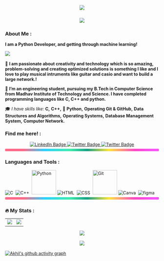 <h1 align= "center">
   <img src="https://readme-typing-svg.demolab.com/?font=Nabla&size=50&pause=1000&color=F71818&center=true&vCenter=true&width=550&height=100&lines=Hello!+I%27M+A+K+H+I+L">
</h1>

<div id="header" align="center">
  <img src="https://media.giphy.com/media/v1.Y2lkPTc5MGI3NjExYzA1ZjcyYzNmNzMzMDU1YTA2MzZjZDMzZDRjNTI3OTUxZDE1NWFlOCZjdD1z/HwBlFQZFcAoUcPHZdX/giphy.gif" width="300"/>
</div>


### About Me :
**I am a Python Developer, and getting through machine learning!** 
<div id="header" align="left">
<img src="https://media.giphy.com/media/v1.Y2lkPTc5MGI3NjExZGNiYmMwZGY5MTkyYjBiMzNkMDI0YTIzNTI2OTY2ZGYxMzIxMWQ2YyZjdD1z/Hc7YKyK5l8TGEvlP8n/giphy.gif" width="200">
</div>
   
🚀 **I am passionate about creativity and technology which is so amazing, problem-solving and creating optimized solutions is something I like and I love to play musical intruments like guitar and casio and want to build a large network.!**

👀 **I’m an engineering student, pursuing my B.Tech in Computer Science from Madhav Institute of Technology and Science. I have completed programming languages like C, C++ and python.**

🎓 *I have skills like:* 
**C,** 
**C++,** 📅
**Python,** 
**Operating Git & GitHub,** 
**Data Structures and Algorithms,**
**Operating Systems,**
**Database Management System,**
**Computer Network.**

### Find me here! :
<div id="badges" align = "center">
  <a href="https://www.linkedin.com/in/akhil-jain-61107122a/">
    <img src="https://img.shields.io/badge/LinkedIn-blue?style=for-the-badge&logo=linkedin&logoColor=white" alt="LinkedIn Badge"/>
  </a>
  <a href="https://twitter.com/AkhilJain510">
    <img src="https://img.shields.io/badge/Twitter-blue?style=for-the-badge&logo=twitter&logoColor=white" alt="Twitter Badge"/>
  </a>
  <a href="https://instagram.com/_akhil.5_?igshid=ZDdkNTZiNTM=">
    <img src="https://img.shields.io/badge/Instagram-black?style=for-the-badge&logo=Instagram&logoColor=white" alt="Twitter Badge"/>
  </a>
</div>
<img src="https://github.com/ArshErgon/ArshErgon/blob/main/assets/header/lineBar.png" width="100%" height="8px"/>

### Languages and Tools :
<div>
  <img src="https://www.kindpng.com/picc/m/403-4039227_c-language-logo-png-transparent-png.png" title="C" alt="C " width="80" height="80"/>&nbsp;
  <img src="https://w7.pngwing.com/pngs/46/626/png-transparent-c-logo-the-c-programming-language-computer-icons-computer-programming-source-code-programming-miscellaneous-template-blue.png" title="C++" alt="C++ " width="80" height="80"/>&nbsp;
  <img src="https://upload.wikimedia.org/wikipedia/commons/thumb/c/c3/Python-logo-notext.svg/1869px-Python-logo-notext.svg.png" title="Python" **alt="Python" width="80" height="80"/>
  <img src="https://cdn-icons-png.flaticon.com/512/1216/1216733.png" title="HTML5" alt="HTML" width="80" height="80"/>&nbsp;
  <img src="https://e7.pngegg.com/pngimages/893/87/png-clipart-web-development-html-cascading-style-sheets-css3-bootstrap-minimalist-resume-blue-angle.png"  title="CSS3" alt="CSS" width="80" height="80"/>&nbsp;
  <img src="https://git-scm.com/images/logos/downloads/Git-Icon-1788C.png" title="Git" **alt="Git" width="80" height="80"/>
  <img src="https://upload.wikimedia.org/wikipedia/commons/thumb/0/08/Canva_icon_2021.svg/2048px-Canva_icon_2021.svg.png" title="Canva" alt="Canva " width="80" height="80"/>&nbsp;
  <img src="https://w7.pngwing.com/pngs/431/965/png-transparent-figma-designer-computer-icons-material-design-design-rectangle-poster-logo.png" title="figma" alt="figma " width="80" height="80"/>&nbsp;
</div>
<img src="https://github.com/ArshErgon/ArshErgon/blob/main/assets/header/lineBar.png" width="100%" height="8px"/>

### :fire: My Stats :

<table cellpadding="0">
  <tr style="padding: 0">
    <!-- GitHub Stats Card -->  
    <td valign="top"><img height="200" src="https://github-readme-stats.vercel.app/api?username=AkhilJain5&show_icons=true&theme=radical#gh-dark-mode-only"/></td>
    <!-- GitHub Top Language Card -->
    <td valign="top"><img height="200" src="https://github-readme-stats.vercel.app/api/top-langs/?username=AkhilJain5&layout=compact&theme=radical&custom_title=Languages"/></td>
  </tr>
</table>

<p align="center">
  <img src="https://github-readme-streak-stats.herokuapp.com/?user=AkhilJain5&&theme=dark&show_icons=true)](https://git.io/streak-stats" /> 

<p align="center">
  <img src="https://capsule-render.vercel.app/api?type=waving&color=gradient&height=150&width=100%&section=footer"/>
</p>

[![Akhil's github activity graph](https://github-readme-activity-graph.cyclic.app/graph?username=AkhilJain5&theme=merko)](https://github.com/AkhilJain5/github-readme-activity-graph)
